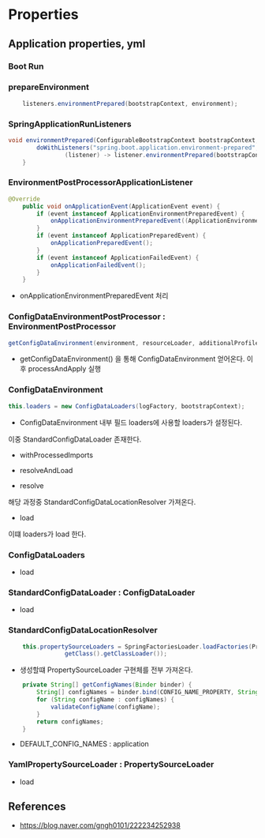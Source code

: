 # Properties



## Application properties, yml

### Boot Run 

### prepareEnvironment
~~~java
	listeners.environmentPrepared(bootstrapContext, environment);
~~~
### SpringApplicationRunListeners

~~~java
void environmentPrepared(ConfigurableBootstrapContext bootstrapContext, ConfigurableEnvironment environment) {
		doWithListeners("spring.boot.application.environment-prepared",
				(listener) -> listener.environmentPrepared(bootstrapContext, environment));
	}
~~~

### EnvironmentPostProcessorApplicationListener

~~~java
@Override
	public void onApplicationEvent(ApplicationEvent event) {
		if (event instanceof ApplicationEnvironmentPreparedEvent) {
			onApplicationEnvironmentPreparedEvent((ApplicationEnvironmentPreparedEvent) event);
		}
		if (event instanceof ApplicationPreparedEvent) {
			onApplicationPreparedEvent();
		}
		if (event instanceof ApplicationFailedEvent) {
			onApplicationFailedEvent();
		}
	}
~~~

- onApplicationEnvironmentPreparedEvent 처리 

### ConfigDataEnvironmentPostProcessor : EnvironmentPostProcessor

~~~java
getConfigDataEnvironment(environment, resourceLoader, additionalProfiles).processAndApply();
~~~

- getConfigDataEnvironment() 을 통해 ConfigDataEnvironment 얻어온다.  이후 processAndApply 실행

### ConfigDataEnvironment

~~~java
this.loaders = new ConfigDataLoaders(logFactory, bootstrapContext);
~~~

- ConfigDataEnvironment 내부 필드 loaders에 사용할 loaders가 설정된다. 

이중 StandardConfigDataLoader 존재한다. 

- withProcessedImports

- resolveAndLoad

- resolve 

해당 과정중 StandardConfigDataLocationResolver 가져온다. 

- load

이떄 loaders가 load 한다. 

### ConfigDataLoaders

- load

### StandardConfigDataLoader : ConfigDataLoader

- load

### StandardConfigDataLocationResolver

~~~java
	this.propertySourceLoaders = SpringFactoriesLoader.loadFactories(PropertySourceLoader.class,
				getClass().getClassLoader());
~~~

- 생성할떄 PropertySourceLoader 구현체를 전부 가져온다. 

~~~java
	private String[] getConfigNames(Binder binder) {
		String[] configNames = binder.bind(CONFIG_NAME_PROPERTY, String[].class).orElse(DEFAULT_CONFIG_NAMES);
		for (String configName : configNames) {
			validateConfigName(configName);
		}
		return configNames;
	}
~~~
-  DEFAULT_CONFIG_NAMES : application

### YamlPropertySourceLoader : PropertySourceLoader

- load 



## References
- https://blog.naver.com/gngh0101/222234252938